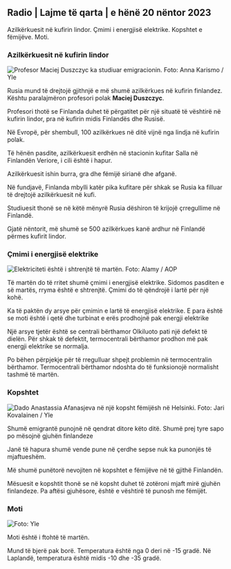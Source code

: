 ## Radio \| Lajme të qarta \| e hënë 20 nëntor 2023

Azilkërkuesit në kufirin lindor. Çmimi i energjisë elektrike. Kopshtet e fëmijëve. Moti.

### Azilkërkuesit në kufirin lindor

![Profesor Maciej Duszczyc ka studiuar emigracionin. Foto: Anna Karismo / Yle](https://images.cdn.yle.fi/image/upload/c_crop,h_2268,w_4028,x_0,y_0/ar_1.77777777777777,c_fill,g_faces,h_1_6100,w_q_auto:eco/f_auto/fl_lossy/v1700423531/39-1203119655a67178e33b)

Rusia mund të drejtojë gjithnjë e më shumë azilkërkues në kufirin finlandez. Kështu paralajmëron profesori polak **Maciej Duszczyc**.

Profesori thotë se Finlanda duhet të përgatitet për një situatë të vështirë në kufirin lindor, pra në kufirin midis Finlandës dhe Rusisë.

Në Evropë, për shembull, 100 azilkërkues në ditë vijnë nga lindja në kufirin polak.

Të hënën pasdite, azilkërkuesit erdhën në stacionin kufitar Salla në Finlandën Veriore, i cili është i hapur.

Azilkërkuesit ishin burra, gra dhe fëmijë sirianë dhe afganë.

Në fundjavë, Finlanda mbylli katër pika kufitare për shkak se Rusia ka filluar të drejtojë azilkërkuesit në kufi.

Studiuesit thonë se në këtë mënyrë Rusia dëshiron të krijojë çrregullime në Finlandë.

Gjatë nëntorit, më shumë se 500 azilkërkues kanë ardhur në Finlandë përmes kufirit lindor.

### Çmimi i energjisë elektrike

![Elektriciteti është i shtrenjtë të martën. Foto: Alamy / AOP](https://images.cdn.yle.fi/image/upload/c_crop,h_3375,w_6000,x_0,y_467/ar_1.77777777777777,c_fill,g_faces,h_6700,wd_1.:eco/f_auto/fl_lossy/v1691842960/39-106121063c8f48238bcf)

Të martën do të rritet shumë çmimi i energjisë elektrike. Sidomos pasditen e së martës, rryma është e shtrenjtë. Çmimi do të qëndrojë i lartë për një kohë.

Ka të paktën dy arsye për çmimin e lartë të energjisë elektrike. E para është se moti është i qetë dhe turbinat e erës prodhojnë pak energji elektrike

Një arsye tjetër është se centrali bërthamor Olkiluoto pati një defekt të dielën. Për shkak të defektit, termocentrali bërthamor prodhon më pak energji elektrike se normalja.

Po bëhen përpjekje për të rregulluar shpejt problemin në termocentralin bërthamor. Termocentrali bërthamor ndoshta do të funksionojë normalisht tashmë të martën.

### Kopshtet

![Dado Anastassia Afanasjeva në një kopsht fëmijësh në Helsinki. Foto: Jari Kovalainen / Yle](https://images.cdn.yle.fi/image/upload/c_crop,h_3375,w_6000,x_0,y_134/ar_1.777777777777777,c_fill,g_57,w_1.q_auto:eco/f_auto/fl_lossy/v1700133967/39-12015336555f596ca4eb)

Shumë emigrantë punojnë në qendrat ditore këto ditë. Shumë prej tyre sapo po mësojnë gjuhën finlandeze

Janë të hapura shumë vende pune në çerdhe sepse nuk ka punonjës të mjaftueshëm.

Më shumë punëtorë nevojiten në kopshtet e fëmijëve në të gjithë Finlandën.

Mësuesit e kopshtit thonë se në kopsht duhet të zotëroni mjaft mirë gjuhën finlandeze. Pa aftësi gjuhësore, është e vështirë të punosh me fëmijët.

### Moti

![ Foto: Yle](https://images.cdn.yle.fi/image/upload/c_crop,h_1080,w_1919,x_0,y_0/ar_1.7777777777777777,c_fill,g_faces,h_675,w_100:eco/f_auto/fl_lossy/v1700492173/39-1203681655b7364e6c83)

Moti është i ftohtë të martën.

Mund të bjerë pak borë. Temperatura është nga 0 deri në -15 gradë. Në Laplandë, temperatura është midis -10 dhe -35 gradë.